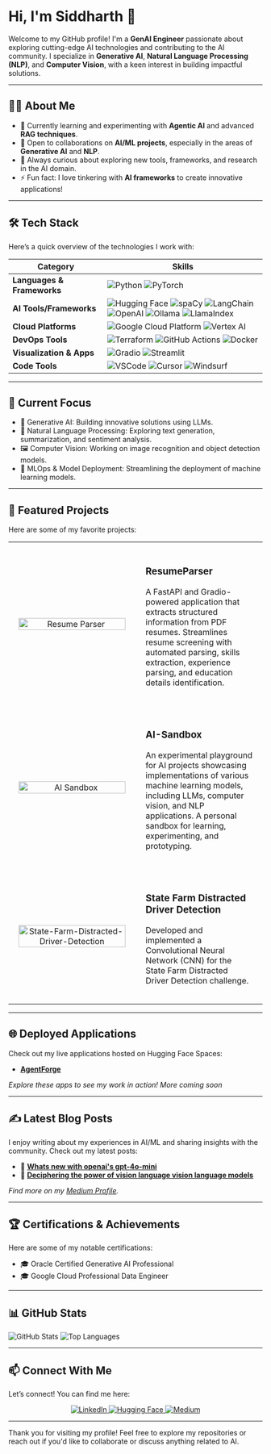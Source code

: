 # Hi, I'm Siddharth 👋 

Welcome to my GitHub profile! I'm a **GenAI Engineer** passionate about exploring cutting-edge AI technologies and contributing to the AI community. I specialize in **Generative AI**, **Natural Language Processing (NLP)**, and **Computer Vision**, with a keen interest in building impactful solutions.

---

## 👨‍💻 About Me

- 🌱 Currently learning and experimenting with **Agentic AI** and advanced **RAG techniques**.
- 🤝 Open to collaborations on **AI/ML projects**, especially in the areas of **Generative AI** and **NLP**.
- 🧠 Always curious about exploring new tools, frameworks, and research in the AI domain.
- ⚡ Fun fact: I love tinkering with **AI frameworks** to create innovative applications!

---

## 🛠️ Tech Stack

Here’s a quick overview of the technologies I work with:

| **Category**           | **Skills**                                                                                     |
|-------------------------|-----------------------------------------------------------------------------------------------|
| **Languages & Frameworks** | ![Python](https://img.shields.io/badge/Python-3776AB?style=for-the-badge&logo=python&logoColor=white) ![PyTorch](https://img.shields.io/badge/PyTorch-EE4C2C?style=for-the-badge&logo=pytorch&logoColor=white) |
| **AI Tools/Frameworks**       | ![Hugging Face](https://img.shields.io/badge/Hugging%20Face-FFD21E?style=for-the-badge&logo=huggingface&logoColor=black) ![spaCy](https://img.shields.io/badge/spaCy-09A3D5?style=for-the-badge&logo=spacy&logoColor=white) ![LangChain](https://img.shields.io/badge/LangChain-121D33?style=for-the-badge&logo=chainlink&logoColor=white) ![OpenAI](https://img.shields.io/badge/OpenAI-412991?style=for-the-badge&logo=openai&logoColor=white) ![Ollama](https://img.shields.io/badge/Ollama-FF6F00?style=for-the-badge&logoColor=white) ![LlamaIndex](https://img.shields.io/badge/LlamaIndex-11B981?style=for-the-badge&logoColor=white) |
| **Cloud Platforms**     | ![Google Cloud Platform](https://img.shields.io/badge/Google%20Cloud-4285F4?style=for-the-badge&logo=google-cloud&logoColor=white) ![Vertex AI](https://img.shields.io/badge/Vertex%20AI-34A853?style=for-the-badge&logoColor=white) |
| **DevOps Tools**        | ![Terraform](https://img.shields.io/badge/Terraform-623CE4?style=for-the-badge&logo=terraform&logoColor=white) ![GitHub Actions](https://img.shields.io/badge/GitHub%20Actions-2088FF?style=for-the-badge&logo=github-actions&logoColor=white) ![Docker](https://img.shields.io/badge/Docker-2496ED?style=for-the-badge&logo=docker&logoColor=white) |
| **Visualization & Apps**| ![Gradio](https://img.shields.io/badge/Gradio-FF7043?style=for-the-badge&logoColor=white) ![Streamlit](https://img.shields.io/badge/Streamlit-FF4B4B?style=for-the-badge&logoColor=white) |
| **Code Tools**          | ![VSCode](https://img.shields.io/badge/VSCode-007ACC?style=for-the-badge&logo=visual-studio-code&logoColor=white) ![Cursor](https://img.shields.io/badge/Cursor-333333?style=for-the-badge&logoColor=white) ![Windsurf](https://img.shields.io/badge/Windsurf-00A1E0?style=for-the-badge&logoColor=white) |

---

## 🎯 Current Focus

- 🤖 Generative AI: Building innovative solutions using LLMs.
- 📝 Natural Language Processing: Exploring text generation, summarization, and sentiment analysis.
- 🖼️ Computer Vision: Working on image recognition and object detection models.
- 🚀 MLOps & Model Deployment: Streamlining the deployment of machine learning models.

---

## 🌟 Featured Projects

Here are some of my favorite projects:

<table>
  <tr>
    <td width="50%" align="center" style="padding: 20px;">
      <a href="https://github.com/SID-SURANGE/ResumeParser">
        <img width="100%" src="https://github-readme-stats.vercel.app/api/pin/?username=SID-SURANGE&repo=ResumeParser&theme=dark" alt="Resume Parser">
      </a>
    </td>
    <td width="50%" style="padding: 20px;">
      <h3>ResumeParser</h3>
      <p>A FastAPI and Gradio-powered application that extracts structured information from PDF resumes. Streamlines resume screening with automated parsing, skills extraction, experience parsing, and education details identification.</p>
    </td>
  </tr>
  <tr>
    <td width="50%" align="center" style="padding: 20px;">
      <a href="https://github.com/SID-SURANGE/AI-Sandbox">
        <img width="100%" src="https://github-readme-stats.vercel.app/api/pin/?username=SID-SURANGE&repo=AI-Sandbox&theme=dark" alt="AI Sandbox">
      </a>
    </td>
    <td width="50%" style="padding: 20px;">
      <h3>AI-Sandbox</h3>
      <p>An experimental playground for AI projects showcasing implementations of various machine learning models, including LLMs, computer vision, and NLP applications. A personal sandbox for learning, experimenting, and prototyping.</p>
    </td>
  </tr>
  <tr>
    <td width="50%" align="center" style="padding: 20px;">
      <a href="https://github.com/SID-SURANGE/State-Farm-Distracted-Driver-Detection">
        <img width="100%" src="https://github-readme-stats.vercel.app/api/pin/?username=SID-SURANGE&repo=State-Farm-Distracted-Driver-Detection&theme=dark" alt="State-Farm-Distracted-Driver-Detection">
      </a>
    </td>
    <td width="50%" style="padding: 20px;">
      <h3>State Farm Distracted Driver Detection</h3>
      <p>Developed and implemented a Convolutional Neural Network (CNN) for the State Farm Distracted Driver Detection challenge.</p>
    </td>
  </tr>
</table>

---

## 🌐 Deployed Applications

Check out my live applications hosted on Hugging Face Spaces:

- **[AgentForge](https://huggingface.co/spaces/SIDS92/AgentForge)**  

*Explore these apps to see my work in action! More coming soon*

---

## ✍️ Latest Blog Posts

I enjoy writing about my experiences in AI/ML and sharing insights with the community. Check out my latest posts:

- 📝 **[Whats new with openai's gpt-4o-mini](https://medium.com/@ssurange.dev/whats-new-with-openai-s-gpt-4o-mini-97a79e6047c3)**
- 📝 **[Deciphering the power of vision language vision language models](https://medium.com/@ssurange.dev/deciphering-the-power-of-vision-language-vision-language-models-b873e06daae5)**

*Find more on my [Medium Profile](#).*

---

## 🏆 Certifications & Achievements

Here are some of my notable certifications:

- 🎓 Oracle Certified Generative AI Professional
- 🎓 Google Cloud Professional Data Engineer

---

## 📊 GitHub Stats

![GitHub Stats](https://github-readme-stats.vercel.app/api?username=SID-SURANGE&show_icons=true&theme=radical)
![Top Languages](https://github-readme-stats.vercel.app/api/top-langs/?username=SID-SURANGE&layout=compact&theme=radical)

---

## 📫 Connect With Me

Let’s connect! You can find me here:

<p align="center">
  <a href="https://www.linkedin.com/in/siddharthsurange/" target="_blank">
    <img src="https://img.shields.io/badge/LinkedIn-%230077B5.svg?style=for-the-badge&logo=linkedin&logoColor=white" alt="LinkedIn">
  </a>
  <a href="https://huggingface.co/SIDS92" target="_blank">
    <img src="https://img.shields.io/badge/HuggingFace-%23FF6F00.svg?style=for-the-badge&logo=huggingface&logoColor=white" alt="Hugging Face">
  </a>
  <a href="https://medium.com/@ssurange.dev" target="_blank">
    <img src="https://img.shields.io/badge/Medium-%23000000.svg?style=for-the-badge&logo=medium&logoColor=white" alt="Medium">
  </a>
</p>


---

Thank you for visiting my profile! Feel free to explore my repositories or reach out if you'd like to collaborate or discuss anything related to AI.

